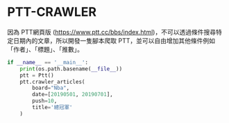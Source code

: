 # PTT-CRAWLER

因為 PTT網頁版 (https://www.ptt.cc/bbs/index.html)，不可以透過條件搜尋特定日期內的文章，所以開發一隻腳本爬取 PTT，並可以自由增加其他條件例如「作者」、「標題」、「推數」。

```python
if __name__ == '__main__':
    print(os.path.basename(__file__))
    ptt = Ptt()
    ptt.crawler_articles(
        board="Nba",
        date=[20190501, 20190701],
        push=10,
        title='總冠軍'
    )
```



